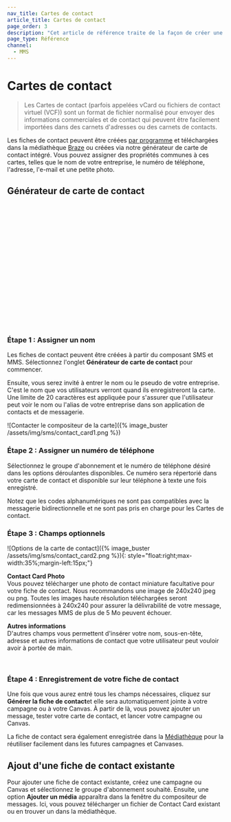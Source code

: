 ```yaml
---
nav_title: Cartes de contact
article_title: Cartes de contact
page_order: 3
description: "Cet article de référence traite de la façon de créer une carte de contact à inclure dans vos messages MMS et SMS."
page_type: Référence
channel:
  - MMS
---
```


# Cartes de contact

> Les Cartes de contact (parfois appelées vCard ou fichiers de contact virtuel (VCF)) sont un format de fichier normalisé pour envoyer des informations commerciales et de contact qui peuvent être facilement importées dans des carnets d'adresses ou des carnets de contacts.

Les fiches de contact peuvent être créées [par programme](https://www.twilio.com/blog/send-vcard-twilio-sms) et téléchargées dans la médiathèque [Braze]({{site.baseurl}}/user_guide/engagement_tools/templates_and_media/media_library/#media-library) ou créées via notre générateur de carte de contact intégré. Vous pouvez assigner des propriétés communes à ces cartes, telles que le nom de votre entreprise, le numéro de téléphone, l'adresse, l'e-mail et une petite photo.

## Générateur de carte de contact

<script src="https://fast.wistia.com/embed/medias/7m77mdfr4y.jsonp" async></script><script src="https://fast.wistia.com/assets/external/E-v1.js" async></script><div class="wistia_responsive_padding" style="padding:56.25% 0 0 0;position:relative;"><div class="wistia_responsive_wrapper" style="height:100%;left:0;position:absolute;top:0;width:100%;"><div class="wistia_embed wistia_async_7m77mdfr4y videoFoam=true" style="height:100%;position:relative;width:100%"><div class="wistia_swatch" style="height:100%;left:0;opacity:0;overflow:hidden;position:absolute;top:0;transition:opacity 200ms;width:100%;"><img src="https://fast.wistia.com/embed/medias/7m77mdfr4y/swatch" style="filter:blur(5px);height:100%;object-fit:contain;width:100%;" alt="" aria-hidden="true" onload="this.parentNode.style.opacity=1;" /></div></div></div></div>

### Étape 1 : Assigner un nom

Les fiches de contact peuvent être créées à partir du composant SMS et MMS. Sélectionnez l'onglet **Générateur de carte de contact** pour commencer.

Ensuite, vous serez invité à entrer le nom ou le pseudo de votre entreprise. C'est le nom que vos utilisateurs verront quand ils enregistreront la carte. Une limite de 20 caractères est appliquée pour s'assurer que l'utilisateur peut voir le nom ou l'alias de votre entreprise dans son application de contacts et de messagerie.

![Contacter le compositeur de la carte]({% image_buster /assets/img/sms/contact_card1.png %})

### Étape 2 : Assigner un numéro de téléphone

Sélectionnez le groupe d'abonnement et le numéro de téléphone désiré dans les options déroulantes disponibles. Ce numéro sera répertorié dans votre carte de contact et disponible sur leur téléphone à texte une fois enregistré.

Notez que les codes alphanumériques ne sont pas compatibles avec la messagerie bidirectionnelle et ne sont pas pris en charge pour les Cartes de contact.

### Étape 3 : Champs optionnels

![Options de la carte de contact]({% image_buster /assets/img/sms/contact_card2.png %}){: style="float:right;max-width:35%;margin-left:15px;"}

**Contact Card Photo**<br> Vous pouvez télécharger une photo de contact miniature facultative pour votre fiche de contact. Nous recommandons une image de 240x240 jpeg ou png. Toutes les images haute résolution téléchargées seront redimensionnées à 240x240 pour assurer la délivrabilité de votre message, car les messages MMS de plus de 5 Mo peuvent échouer.

**Autres informations**<br> D'autres champs vous permettent d'insérer votre nom, sous-en-tête, adresse et autres informations de contact que votre utilisateur peut vouloir avoir à portée de main.

<br>

### Étape 4 : Enregistrement de votre fiche de contact

Une fois que vous aurez entré tous les champs nécessaires, cliquez sur **Générer la fiche de contact**et elle sera automatiquement jointe à votre campagne ou à votre Canvas. À partir de là, vous pouvez ajouter un message, tester votre carte de contact, et lancer votre campagne ou Canvas.

La fiche de contact sera également enregistrée dans la [Médiathèque]({{site.baseurl}}/user_guide/engagement_tools/templates_and_media/media_library/#media-library) pour la réutiliser facilement dans les futures campagnes et Canvases.

## Ajout d'une fiche de contact existante

Pour ajouter une fiche de contact existante, créez une campagne ou Canvas et sélectionnez le groupe d'abonnement souhaité. Ensuite, une option **Ajouter un média** apparaîtra dans la fenêtre du compositeur de messages. Ici, vous pouvez télécharger un fichier de Contact Card existant ou en trouver un dans la médiathèque.
